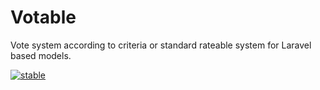 # Votable
Vote system according to criteria or standard rateable system for Laravel based models.

[![stable](http://badges.github.io/stability-badges/dist/stable.svg)](http://github.com/badges/stability-badges)